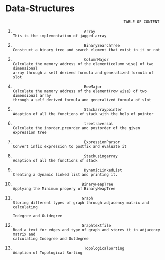 # Data-Structures
                                                         TABLE OF CONTENT

 1.                                     Array                                            This is the implementation of jagged array
 2.                                     BinarySearchTree                                 Construct a binary tree and search element that exist in it or not  
 3.                                     ColumnMajor                                      Calculate the memory address of the element(column wise) of two dimensional                                                                                            array through a self derived formula and generalized formula of slot
 4.                                     RowMajor                                         Calculate the memory address of the element(row wise) of two dimensional array                                                                                          through a self derived formula and generalized formula of slot
 5.                                     Stackarraypointer                                Adaption of all the functions of stack with the help of pointer
 6.                                     treetraversal                                    Calculate the inorder,preorder and postorder of the given expression tree
 7.                                     ExpressionParsor                                 Convert infix expression to postfix and evaluate it
 8.                                     Stackusingarray                                  Adaption of all the functions of stack
 9.                                     DynamicLinkedList                                Creating a dynamic linked list and printing it.
 10.                                    BinaryHeapTree                                   Applying the Minimum propery of BinaryHeapTree
 11.                                    Graph                                            Storing different types of graph through adjacency matrix and calculating  
                                                                                         Indegree and Outdegree
 12.                                    Graphtextfile                                    Read a text for edges and type of graph and stores it in adjacency matrix and                                                                                          calculating Indegree and Outdegree
13.                                     TopologicalSorting                               Adaption of Topological Sorting
